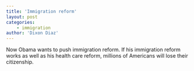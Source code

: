 ```yaml
---
title: 'Immigration reform'
layout: post
categories:
    - immigration
author: 'Dixon Diaz'
---
```


Now Obama wants to push immigration reform. If his immigration reform works as well as his health care reform, millions of Americans will lose their citizenship.